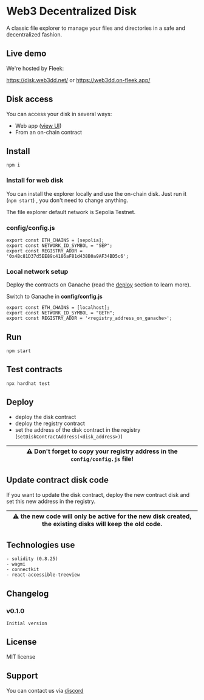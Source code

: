 # Web3 Decentralized Disk

A classic file explorer to manage your files and directories in a safe and decentralized fashion.

## Live demo

We're hosted by Fleek: 

https://disk.web3dd.net/ or https://web3dd.on-fleek.app/

## Disk access

You can access your disk in several ways:

- Web app ([view UI](https://disk.web3dd.net/))
- From an on-chain contract

## Install

```shell
npm i
```

### Install for web disk

You can install the explorer locally and use the on-chain disk. Just run it (`npm start`) , you don't need to change anything.

The file explorer default network is Sepolia Testnet.

### config/config.js

```
export const ETH_CHAINS = [sepolia];
export const NETWORK_ID_SYMBOL = "SEP";
export const REGISTRY_ADDR = '0x4Bc81D37d5EE89c4186aF81d438B0a9AF34BD5c6';
```

### Local network setup

Deploy the contracts on Ganache (read the [deploy](https://github.com/w3hc/web3dd?tab=readme-ov-file#deploy) section to learn more).

Switch to Ganache in **config/config.js**
```
export const ETH_CHAINS = [localhost];
export const NETWORK_ID_SYMBOL = "GETH";
export const REGISTRY_ADDR = '<registry_address_on_ganache>';
```

## Run

```shell
npm start
```

## Test contracts

```shell
npx hardhat test
```

## Deploy

- deploy the disk contract
- deploy the registry contract
- set the address of the disk contract in the registry (`setDiskContractAddress(<disk_address>)`)

| :warning: Don't forget to copy your registry address in the `config/config.js` file! |
| --- |


## Update contract disk code

If you want to update the disk contract, deploy the new contract disk and set this new address in the registry.

| :warning: the new code will only be active for the new disk created, the existing disks will keep the old code. |
| --- |


## Technologies use

	- solidity (0.8.25)
    - wagmi
    - connectkit
    - react-accessible-treeview


## Changelog

### v0.1.0

    Initial version


## License

MIT license


## Support

You can contact us via [discord](https://discord.com/channels/753223385948880961/1224720192488210584)

